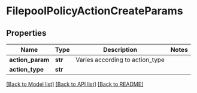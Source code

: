 # FilepoolPolicyActionCreateParams

## Properties
Name | Type | Description | Notes
------------ | ------------- | ------------- | -------------
**action_param** | **str** | Varies according to action_type | 
**action_type** | **str** |  | 

[[Back to Model list]](../README.md#documentation-for-models) [[Back to API list]](../README.md#documentation-for-api-endpoints) [[Back to README]](../README.md)


